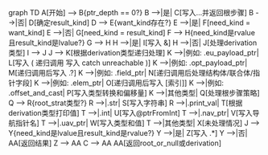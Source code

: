 graph TD
    A[开始] --> B{ptr_depth == 0?}
    B -->|是| C[写入...并返回根步骤]
    B -->|否| D[确定result_kind]
    D --> E{want_kind存在?}
    E -->|是| F[need_kind = want_kind]
    E -->|否| G[need_kind = result_kind]
    F --> H{need_kind是rvalue且result_kind是lvalue?}
    G --> H
    H -->|是| I[写入 &]
    H -->|否| J[处理derivation类型]
    I --> J
    J --> K[根据derivation类型递归处理]
    K -->|例如: .eu_payload_ptr| L[写入 ( 递归调用 写入 catch unreachable )]
    K -->|例如: .opt_payload_ptr| M[递归调用后写入 .?]
    K -->|例如: .field_ptr| N[递归调用后处理结构体/联合体/指针字段]
    K -->|例如: .elem_ptr| O[递归调用后写入 [索引]]
    K -->|例如: .offset_and_cast| P[写入类型转换和偏移量]
    K -->|其他类型| Q[处理根步骤策略]
    Q --> R{root_strat类型?}
    R -->|.str| S[写入字符串]
    R -->|.print_val| T[根据derivation类型打印值]
    T -->|.int| U[写入@ptrFromInt]
    T -->|.nav_ptr| V[写入导航指针名]
    T -->|.uav_ptr| W[写入类型和值]
    T -->|其他类型| X[未处理情况]
    J --> Y{need_kind是lvalue且result_kind是rvalue?}
    Y -->|是| Z[写入 .*]
    Y -->|否| AA[返回结果]
    Z --> AA
    C --> AA
    AA[返回root_or_null或derivation]
